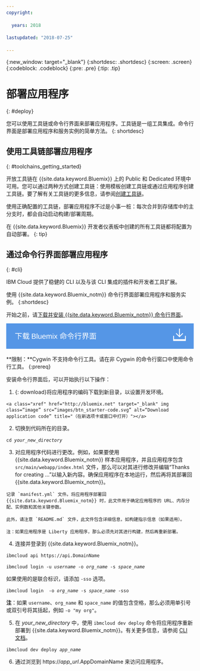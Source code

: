 ```yaml
---
copyright:

  years: 2018

lastupdated: "2018-07-25"

---
```


{:new_window: target="_blank"}
{:shortdesc: .shortdesc}
{:screen: .screen}
{:codeblock: .codeblock}
{:pre: .pre}
{:tip: .tip}

# 部署应用程序
{: #deploy}

您可以使用工具链或命令行界面来部署应用程序。工具链是一组工具集成。命令行界面是部署应用程序和服务实例的简单方法。
{: shortdesc}

## 使用工具链部署应用程序
{: #toolchains_getting_started}

开放工具链在 {{site.data.keyword.Bluemix}} 上的 Public 和 Dedicated 环境中可用。您可以通过两种方式创建工具链：使用模板创建工具链或通过应用程序创建工具链。要了解有关工具链的更多信息，请参阅[创建工具链](../services/ContinuousDelivery/toolchains_working.html#toolchains_getting_started)。

使用正确配置的工具链，部署应用程序不过是小事一桩：每次合并到存储库中的主分支时，都会自动启动构建/部署周期。

在 {{site.data.keyword.Bluemix}} 开发者仪表板中创建的所有工具链都将配置为自动部署。
{: tip}

## 通过命令行界面部署应用程序
{: #cli}

IBM Cloud 提供了稳健的 CLI 以及与该 CLI 集成的插件和开发者工具扩展。

使用 {{site.data.keyword.Bluemix_notm}} 命令行界面部署应用程序和服务实例。
{:shortdesc}

开始之前，请[下载并安装 {{site.data.keyword.Bluemix_notm}} 命令行界面](/docs/cli/index.html)。

<p>
<a class="xref" href="https://console.bluemix.net/docs/cli/index.html#overview" target="_blank" title="（在新选项卡或窗口中打开）"><img class="image" src="images/btn_bx_commandline.svg" alt="下载 IBM Cloud Developer Tools" /></a>
</p>

**限制：**Cygwin 不支持命令行工具。请在非 Cygwin 的命令行窗口中使用命令行工具。
{:prereq}

安装命令行界面后，可以开始执行以下操作：

  1. {: download}将应用程序的编码下载到新目录，以设置开发环境。

    <a class="xref" href="http://bluemix.net" target="_blank" img class=“image” src=“images/btn_starter-code.svg” alt=“Download application code” title="（在新选项卡或窗口中打开）"></a>

  2. 切换到代码所在的目录。

  <pre class="pre"><code class="hljs">cd <var class="keyword varname">your_new_directory</var></code></pre>

  3.  对应用程序代码进行更改。例如，如果要使用 {{site.data.keyword.Bluemix_notm}} 样本应用程序，并且应用程序包含 `src/main/webapp/index.html` 文件，那么可以对其进行修改并编辑“Thanks for creating ...”以输入新内容。确保应用程序在本地运行，然后再将其部署回 {{site.data.keyword.Bluemix_notm}}。

    记录 `manifest.yml` 文件。将应用程序部署回 {{site.data.keyword.Bluemix_notm}} 时，此文件用于确定应用程序的 URL、内存分配、实例数和其他关键参数。

    此外，请注意 `README.md` 文件，此文件包含详细信息，如构建指示信息（如果适用）。

    注：如果应用程序是 Liberty 应用程序，那么必须先对其进行构建，然后再重新部署。

  4. 连接并登录到 {{site.data.keyword.Bluemix_notm}}。

  <pre class="pre"><code class="hljs">ibmcloud api https://api.<span class="keyword" data-hd-keyref="DomainName">DomainName</span></code></pre>

  <pre class="pre"><code class="hljs">ibmcloud login -u <var class="keyword varname" data-hd-keyref="user_ID">username</var> -o <var class="keyword varname" data-hd-keyref="org_name">org_name</var> -s <var class="keyword varname" data-hd-keyref="space_name">space_name</var></code></pre>

  如果使用的是联合标识，请添加 `-sso` 选项。

  <pre class="pre"><code class="hljs">ibmcloud login  -o <var class="keyword varname" data-hd-keyref="org_name">org_name</var> -s <var class="keyword varname" data-hd-keyref="space_name">space_name</var> -sso</code></pre>

  **注**：如果 `username`、`org_name` 和 `space_name` 的值包含空格，那么必须用单引号或双引号将其括起，例如 `-o "my org"`。

  5. 在 <var class="keyword varname">your_new_directory</var> 中，使用 `ibmcloud dev deploy` 命令将应用程序重新部署到 {{site.data.keyword.Bluemix_notm}}。有关更多信息，请参阅 [CLI 文档](/docs/cli/idt/commands.html#deploy)。

  <pre class="pre"><code class="hljs">ibmcloud dev deploy <var class="keyword varname" data-hd-keyref="app_name">app_name</var></code></pre>

  6. 通过浏览到 https://<var class="keyword varname" data-hd-keyref="app_url">app_url</var>.<span class="keyword" data-hd-keyref="APPDomain">AppDomainName</span> 来访问应用程序。
